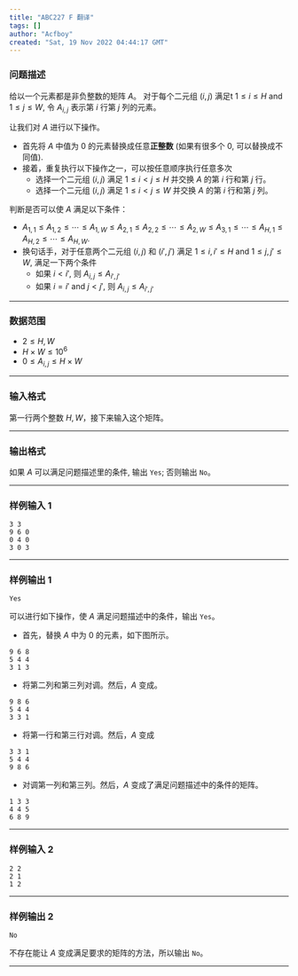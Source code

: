 ```yaml
---
title: "ABC227 F 翻译"
tags: []
author: "Acfboy"
created: "Sat, 19 Nov 2022 04:44:17 GMT"
---
```


### 问题描述

给以一个元素都是非负整数的矩阵 $A$。
对于每个二元组 $(i, j)$ 满足t $1 \leq i \leq H$ and $1 \leq j \leq W$,
令 $A_{i, j}$ 表示第 $i$ 行第 $j$ 列的元素。

让我们对 $A$ 进行以下操作。

- 首先将 $A$ 中值为 $0$ 的元素替换成任意**正整数** (如果有很多个 $0$, 可以替换成不同值).
- 接着，重复执行以下操作之一，可以按任意顺序执行任意多次
	- 选择一个二元组 $(i, j)$ 满足 $1 \leq i \lt j \leq H$ 并交换 $A$ 的第 $i$ 行和第 $j$ 行。
	- 选择一个二元组 $(i, j)$ 满足 $1 \leq i \lt j \leq W$ 并交换 $A$ 的第 $i$ 行和第 $j$ 列。

判断是否可以使 $A$ 满足以下条件：

- $A_{1, 1} \leq A_{1, 2} \leq \cdots \leq A_{1, W} \leq A_{2, 1} \leq A_{2, 2} \leq \cdots \leq A_{2, W} \leq A_{3, 1} \leq \cdots \leq A_{H, 1} \leq A_{H, 2} \leq \cdots \leq A_{H, W}$.
- 换句话手，对于任意两个二元组 $(i, j)$ 和  $(i', j')$ 满足  $1 \leq i, i' \leq H$ and $1 \leq j, j' \leq W$, 满足一下两个条件
	- 如果 $i \lt i'$, 则 $A_{i, j} \leq A_{i', j'}$
	- 如果 $i = i'$ and $j \lt j'$, 则 $A_{i, j} \leq A_{i', j'}$


---
### 数据范围

- $2 \leq H, W$
- $H \times W \leq 10^6$
- $0 \leq A_{i, j} \leq H \times W$


---
### 输入格式

第一行两个整数 $H, W$，接下来输入这个矩阵。

---
### 输出格式

如果 $A$ 可以满足问题描述里的条件, 输出 `Yes`; 否则输出 `No`。

---
### 样例输入 1

```
3 3
9 6 0
0 4 0
3 0 3
```

---
### 样例输出 1

```
Yes
```


可以进行如下操作，使 $A$ 满足问题描述中的条件，输出 `Yes`。

- 首先，替换 $A$ 中为 $0$ 的元素，如下图所示。

```
9 6 8
5 4 4
3 1 3
```

- 将第二列和第三列对调。然后，$A$ 变成。

```
9 8 6
5 4 4
3 3 1
```

- 将第一行和第三行对调。然后，$A$ 变成

```
3 3 1
5 4 4
9 8 6
```

- 对调第一列和第三列。然后，$A$ 变成了满足问题描述中的条件的矩阵。


```
1 3 3
4 4 5
6 8 9
```

---
### 样例输入 2

```
2 2
2 1
1 2
```

---
### 样例输出 2

```
No
```

不存在能让 $A$ 变成满足要求的矩阵的方法，所以输出 `No`。

---
